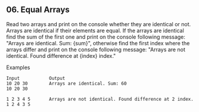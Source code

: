 ## 06. Equal Arrays 

Read two arrays and print on the console whether they are identical or not. Arrays are identical if their elements are equal. If the arrays are identical find the sum of the first one and print on the console following message: "Arrays are identical. Sum: {sum}", otherwise find the first index where the arrays differ and print on the console following message: "Arrays are not identical. Found difference at {index} index."

Examples

```
Input	        Output
10 20 30        Arrays are identical. Sum: 60
10 20 30	

1 2 3 4 5       Arrays are not identical. Found difference at 2 index.
1 2 4 3 5
```
